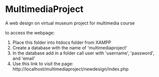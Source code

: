 # MultimediaProject
 A web design on virtual museum project for multimedia course

to access the webpage:

1) Place this folder into htdocs folder from XAMPP
2) Create a database with the name of 'multimediaproject'
3) In the database add in a folder call user with 'username', 'password', and 'email'
4) Use this link to visit the page: http://localhost/multimediaproject/newdesign/index.php

